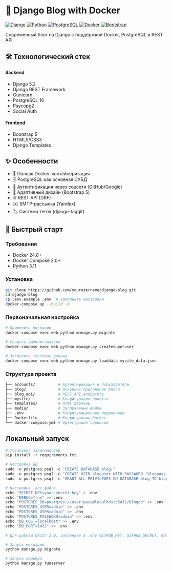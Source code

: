 # 📝 Django Blog with Docker

[![Django](https://img.shields.io/badge/Django-5.2-092E20?logo=django)](https://www.djangoproject.com/)
[![Python](https://img.shields.io/badge/Python-3.11-3776AB?logo=python)](https://python.org)
[![PostgreSQL](https://img.shields.io/badge/PostgreSQL-16-336791?logo=postgresql)](https://www.postgresql.org/)
[![Docker](https://img.shields.io/badge/Docker-24.0-2496ED?logo=docker)](https://www.docker.com/)
[![Bootstrap](https://img.shields.io/badge/Bootstrap-5-7952B3?logo=bootstrap)](https://getbootstrap.com/)

Современный блог на Django с поддержкой Docker, PostgreSQL и REST API.

## 🛠 Технологический стек
#### Backend
- Django 5.2
- Django REST Framework
- Gunicorn
- PostgreSQL 16
- Psycopg2
- Social Auth

#### Frontend
- Bootstrap 5
- HTML5/CSS3
- Django Templates

## ✨ Особенности
- 🐳 Полная Docker-контейнеризация
- 🗄️ PostgreSQL как основная СУБД
- 🔐 Аутентификация через соцсети (GitHub/Google)
- 📱 Адаптивный дизайн (Bootstrap 5)
- 🌐 REST API (DRF)
- ✉️ SMTP-рассылка (Yandex)
- 🏷️ Система тегов (django-taggit)

## 🚀 Быстрый старт

### Требования
- Docker 24.0+
- Docker Compose 2.0+
- Python 3.11

### Установка
```bash
git clone https://github.com/yourusername/django-blog.git
cd django-blog
cp .env.example .env  # заполните настройки
docker-compose up --build -d
```

### Первоначальная настройка

```bash
# Применить миграции
docker-compose exec web python manage.py migrate

# Создать администратора
docker-compose exec web python manage.py createsuperuser

# Загрузить тестовые данные
docker-compose exec web python manage.py loaddata mysite_data.json
```

### Структура проекта
```bash
├── accounts/          # Аутентификация и пользователи
├── blog/              # Основное приложение блога
├── blog_api/          # REST API endpoints
├── mysite/            # Конфигурация проекта
├── templates/         # HTML шаблоны
├── media/             # Загружаемые файлы
├── .env               # Конфигурационные переменные
├── Dockerfile         # Конфигурация Docker
└── docker-compose.yml # Оркестрация сервисов
```
## Локальный запуск

```python
# Установка зависимостей
pip install -r requirements.txt

# Настройка БД
sudo -u postgres psql -c "CREATE DATABASE blog;"
sudo -u postgres psql -c "CREATE USER bloguser WITH PASSWORD 'blogpass';"
sudo -u postgres psql -c "GRANT ALL PRIVILEGES ON DATABASE blog TO bloguser;"

# Настройка .env файла
echo "SECRET_KEY=your-secret-key" > .env
echo "DEBUG=True" >> .env
echo "POSTGRES_DB=postgres://user:pass@localhost:5432/blogdb" >> .env
echo "POSTGRES_USER=admin" >> .env
echo "POSTGRES_USER=admin" >> .env
echo "POSTGRES_PASSWORD=admin" >> .env
echo "DB_HOST=localhost" >> .env
echo "DB_PORT=5432" >> .env

# Для работы OAuth 2.0, заполните в .env GITHUB_KEY, GITHUB_SECRET, GOOGLE_KEY, GOOGLE_SECRET 

# Запуск миграций
python manage.py migrate

# Запуск сервера
python manage.py runserver
```
